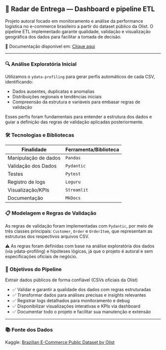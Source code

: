 ## 📍 Radar de Entrega — Dashboard e pipeline ETL

Projeto autoral focado em monitoramento e análise da performance logística no e-commerce brasileiro a partir do dataset público da Olist. O pipeline ETL implementado garante qualidade, validação e visualização geográfica dos dados para facilitar a tomada de decisão.

🔗 Documentação disponível em: [Clique aqui](https://iasmimhorrana.github.io/DataValidation-BrazilianE-Commerce/)


---

### 🔍 Análise Exploratória Inicial

Utilizamos o `ydata-profiling` para gerar perfis automáticos de cada CSV, identificando:
- Dados ausentes, duplicatas e anomalias
- Distribuições regionais e tendências iniciais
- Compreensão da estrutura e variáveis para embasar regras de validação

Esses perfis foram fundamentais para entender a estrutura dos dados e guiar a definição das regras de validação aplicadas posteriormente.



### 🛠️ Tecnologias e Bibliotecas

| Finalidade           | Ferramenta/Biblioteca     |
|----------------------|---------------------------|
| Manipulação de dados  | `Pandas`                  |
| Validação dos Dados   | `Pydantic`                |
| Testes                | `Pytest`                  |
| Registro de logs      | `Loguru`                  |
| Visualização/KPIs     | `Streamlit`               |
| Documentação          | `MkDocs`                  |



### 📋 Modelagem e Regras de Validação

As regras de validação foram implementadas com `Pydantic`, por meio de três classes principais:  `Customer`, `Order` e `OrderItem`, que representam as estruturas dos respectivos arquivos CSV.

⚠️ As regras foram definidas com base na análise exploratória dos dados (via ydata-profiling) e hipóteses lógicas, já que o projeto é autoral e sem especificações oficiais de negócio.


### 📌 Objetivos do Pipeline

 Extrair dados públicos de forma confiável (CSVs oficiais da Olist)

- ✅ Validar e garantir a qualidade dos dados com regras estruturadas
- ✅ Transformar dados para análises precisas e insights relevantes
- ✅ Registrar logs detalhados para monitoramento e debug
- ✅ Disponibilizar visualizações interativas e KPIs via dashboard
- ✅ Documentar todo o projeto e facilitar sua manutenção e extensão

---
### 📚 Fonte dos Dados

Kaggle: [Brazilian E-Commerce Public Dataset by Olist](https://www.kaggle.com/datasets/olistbr/brazilian-ecommerce)
